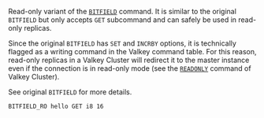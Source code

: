 Read-only variant of the [`BITFIELD`](bitfield.md) command.
It is similar to the original `BITFIELD` but only accepts `GET` subcommand and can safely be used in read-only replicas.

Since the original `BITFIELD` has `SET` and `INCRBY` options, it is technically flagged as a writing command in the Valkey command table.
For this reason, read-only replicas in a Valkey Cluster will redirect it to the master instance even if the connection is in read-only mode (see the [`READONLY`](readonly.md) command of Valkey Cluster).

See original `BITFIELD` for more details.

```
BITFIELD_RO hello GET i8 16
```
